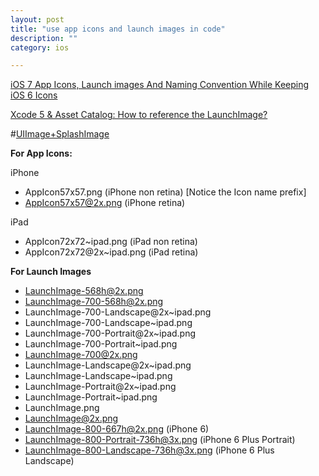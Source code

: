 ```yaml
---
layout: post
title: "use app icons and launch images in code"
description: ""
category: ios

---
```


[iOS 7 App Icons, Launch images And Naming Convention While Keeping iOS 6 Icons](http://stackoverflow.com/questions/18780476/ios-7-app-icons-launch-images-and-naming-convention-while-keeping-ios-6-icons)

[Xcode 5 & Asset Catalog: How to reference the LaunchImage?](http://stackoverflow.com/questions/19107543/xcode-5-asset-catalog-how-to-reference-the-launchimage)

#[UIImage+SplashImage](https://github.com/bumaociyuan/common/blob/master/category/UIImage%2BSplashImage.m)

**For App Icons:**

iPhone

* AppIcon57x57.png (iPhone non retina) [Notice the Icon name prefix]
* AppIcon57x57@2x.png (iPhone retina)

iPad

* AppIcon72x72~ipad.png (iPad non retina)
* AppIcon72x72@2x~ipad.png (iPad retina)

**For Launch Images**

* LaunchImage-568h@2x.png
* LaunchImage-700-568h@2x.png
* LaunchImage-700-Landscape@2x~ipad.png
* LaunchImage-700-Landscape~ipad.png
* LaunchImage-700-Portrait@2x~ipad.png
* LaunchImage-700-Portrait~ipad.png
* LaunchImage-700@2x.png
* LaunchImage-Landscape@2x~ipad.png
* LaunchImage-Landscape~ipad.png
* LaunchImage-Portrait@2x~ipad.png
* LaunchImage-Portrait~ipad.png
* LaunchImage.png
* LaunchImage@2x.png
* LaunchImage-800-667h@2x.png (iPhone 6)
* LaunchImage-800-Portrait-736h@3x.png (iPhone 6 Plus Portrait)
* LaunchImage-800-Landscape-736h@3x.png (iPhone 6 Plus Landscape)

